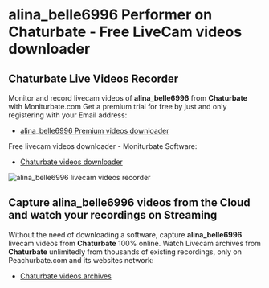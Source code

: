 # alina_belle6996 Performer on Chaturbate - Free LiveCam videos downloader

## Chaturbate Live Videos Recorder

Monitor and record livecam videos of **alina_belle6996** from **Chaturbate** with Moniturbate.com
Get a premium trial for free by just and only registering with your Email address:
* [alina_belle6996 Premium videos downloader](https://moniturbate.com/request-demo-licence-key.html)

Free livecam videos downloader - Moniturbate Software:
* [Chaturbate videos downloader](https://moniturbate.com/moniturbate-download-software.html)

![alina_belle6996 livecam videos recorder](https://peachurnet.com/templates/moniturbate-software.png)


## Capture alina_belle6996 videos from the Cloud and watch your recordings on Streaming

Without the need of downloading a software, capture **alina_belle6996** livecam videos from **Chaturbate** 100% online.
Watch Livecam archives from **Chaturbate** unlimitedly from thousands of existing recordings, only on Peachurbate.com and its websites network:
* [Chaturbate videos archives](https://peachurnet.com/)